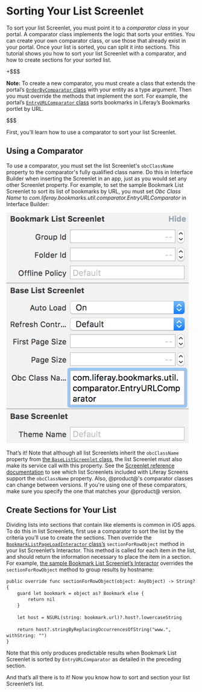 # Sorting Your List Screenlet

To sort your list Screenlet, you must point it to a *comparator class* in your 
portal. A comparator class implements the logic that sorts your entities. You 
can create your own comparator class, or use those that already exist in your 
portal. Once your list is sorted, you can split it into sections. This tutorial 
shows you how to sort your list Screenlet with a comparator, and how to create 
sections for your sorted list. 

+$$$

**Note:** To create a new comparator, you must create a class that extends the 
portal’s 
[`OrderByComparator` class](https://docs.liferay.com/portal/7.0/javadocs/portal-kernel/com/liferay/portal/kernel/util/OrderByComparator.html) 
with your entity as a type argument. Then you must override the methods that 
implement the sort. For example, the portal’s 
[`EntryURLComparator` class](https://github.com/liferay/liferay-portal/blob/7.0.x/modules/apps/collaboration/bookmarks/bookmarks-api/src/main/java/com/liferay/bookmarks/util/comparator/EntryURLComparator.java) 
sorts bookmarks in Liferay’s Bookmarks portlet by URL. 

$$$

First, you’ll learn how to use a comparator to sort your list Screenlet. 

## Using a Comparator

To use a comparator, you must set the list Screenlet's `obcClassName` property 
to the comparator's fully qualified class name. Do this in Interface Builder 
when inserting the Screenlet in an app, just as you would set any other 
Screenlet property. For example, to set the sample Bookmark List Screenlet to 
sort its list of bookmarks by URL, you must set *Obc Class Name* to 
*com.liferay.bookmarks.util.comparator.EntryURLComparator* in Interface Builder: 

![Figure 2: To use a comparator, set the *Obc Class Name* property in Interface Builder to the comparator's fully qualified class name.](../../../images/screens-ios-obc-ib.png)

That’s it! Note that although all list Screenlets inherit the `obcClassName` 
property from 
[the `BaseListScreenlet` class](https://github.com/liferay/liferay-screens/blob/develop/ios/Framework/Core/Base/BaseListScreenlet/BaseListScreenlet.swift), 
the list Screenlet must also make its service call with this property. See the 
[Screenlet reference documentation](/develop/reference/-/knowledge_base/7-0/screenlets-in-liferay-screens-for-ios) 
to see which list Screenlets included with Liferay Screens support the 
`obcClassName` property. Also, @product@'s comparator classes can change between 
versions. If you're using one of these comparators, make sure you specify the 
one that matches your @product@ version. 

## Create Sections for Your List

Dividing lists into sections that contain like elements is common in iOS apps. 
To do this in list Screenlets, first use a comparator to sort the list by the 
criteria you'll use to create the sections. Then override the 
[`BookmarkListPageLoadInteractor` class’s](https://github.com/liferay/liferay-screens/blob/master/ios/Samples/Bookmark/BookmarkListScreenlet/Interactor/BookmarkListPageLoadInteractor.swift) 
`sectionForRowObject` method in your list Screenlet’s Interactor. This method is 
called for each item in the list, and should return the information necessary to 
place the item in a section. For example, 
[the sample Bookmark List Screenlet’s Interactor](https://github.com/liferay/liferay-screens/blob/master/ios/Samples/Bookmark/BookmarkListScreenlet/Interactor/BookmarkListPageLoadInteractor.swift) 
overrides the `sectionForRowObject` method to group results by hostname: 

    public override func sectionForRowObject(object: AnyObject) -> String? {
        guard let bookmark = object as? Bookmark else {
            return nil
        }

        let host = NSURL(string: bookmark.url)?.host?.lowercaseString

        return host?.stringByReplacingOccurrencesOfString("www.", withString: "")
    }

Note that this only produces predictable results when Bookmark List Screenlet is 
sorted by `EntryURLComparator` as detailed in the preceding section. 

And that’s all there is to it! Now you know how to sort and section your list 
Screenlet’s list. 
